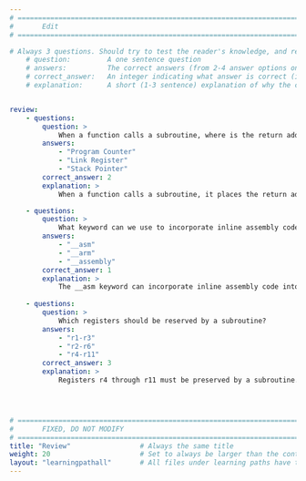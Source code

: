 ```yaml
---
# ================================================================================
#       Edit
# ================================================================================

# Always 3 questions. Should try to test the reader's knowledge, and reinforce the key points you want them to remember.
    # question:         A one sentence question
    # answers:          The correct answers (from 2-4 answer options only). Should be surrounded by quotes.
    # correct_answer:   An integer indicating what answer is correct (index starts from 1)
    # explanation:      A short (1-3 sentence) explanation of why the correct answer is correct. Can add aditional context if desired


review:
    - questions:
        question: >
            When a function calls a subroutine, where is the return address stored?
        answers:
            - "Program Counter"
            - "Link Register"
            - "Stack Pointer"
        correct_answer: 2
        explanation: >
            When a function calls a subroutine, it places the return address in the link register lr.

    - questions:
        question: >
            What keyword can we use to incorporate inline assembly code?
        answers:
            - "__asm"
            - "__arm"
            - "__assembly"
        correct_answer: 1
        explanation: >
            The __asm keyword can incorporate inline assembly code into a function using the GNU inline assembly syntax. 
               
    - questions:
        question: >
            Which registers should be reserved by a subroutine?
        answers:
            - "r1-r3"
            - "r2-r6"
            - "r4-r11"
        correct_answer: 3
        explanation: >
            Registers r4 through r11 must be preserved by a subroutine.




# ================================================================================
#       FIXED, DO NOT MODIFY
# ================================================================================
title: "Review"                 # Always the same title
weight: 20                      # Set to always be larger than the content in this path
layout: "learningpathall"       # All files under learning paths have this same wrapper
---
```

